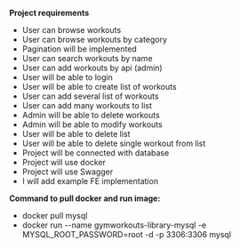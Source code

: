 **Project requirements**
 - User can browse workouts
 - User can browse workouts by category
 - Pagination will be implemented
 - User can search workouts by name
 - User can add workouts by api (admin)
 - User will be able to login
 - User will be able to create list of workouts
 - User can add several list of workouts
 - User can add many workouts to list
 - Admin will be able to delete workouts
 - Admin will be able to modify workouts
 - User will be able to delete list
 - User will be able to delete single workout from list
 - Project will be connected with database
 - Project will use docker
 - Project will use Swagger
 - I will add example FE implementation

**Command to pull docker and run image:**
 - docker pull mysql
 - docker run --name gymworkouts-library-mysql -e MYSQL_ROOT_PASSWORD=root -d -p 3306:3306 mysql